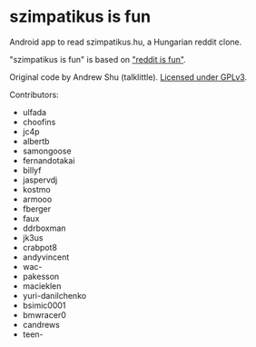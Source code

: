 szimpatikus is fun
=============

Android app to read szimpatikus.hu, a Hungarian reddit clone.

"szimpatikus is fun" is based on ["reddit is fun"](https://github.com/talklittle/reddit-is-fun).

Original code by Andrew Shu (talklittle). [Licensed under GPLv3][license].

Contributors:

* ulfada
* choofins
* jc4p
* albertb
* samongoose
* fernandotakai
* billyf
* jaspervdj
* kostmo
* armooo
* fberger
* faux
* ddrboxman
* jk3us
* crabpot8
* andyvincent
* wac-
* pakesson
* macieklen
* yuri-danilchenko
* bsimic0001
* bmwracer0
* candrews
* teen-

[license]: http://github.com/talklittle/reddit-is-fun/blob/master/COPYING
